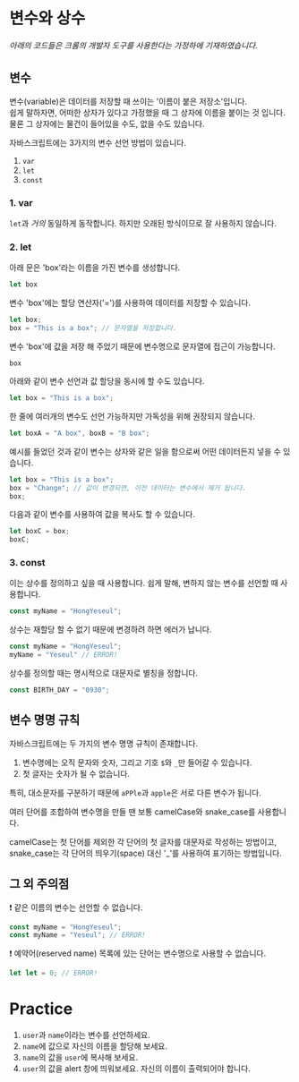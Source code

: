 # 변수와 상수
###### 아래의 코드들은 크롬의 개발자 도구를 사용한다는 가정하에 기재하였습니다.

## 변수
변수(variable)은 데이터를 저장할 때 쓰이는 '이름이 붙은 저장소'입니다.   
쉽게 말하자면, 어떠한 상자가 있다고 가정했을 때 그 상자에 이름을 붙이는 것 입니다. 물론 그 상자에는 물건이 들어있을 수도, 없을 수도 있습니다.

자바스크립트에는 3가지의 변수 선언 방법이 있습니다.

1. ```var```
2. ```let```
3. ```const```

### 1. var
```let```과 _거의_ 동일하게 동작합니다. 하지만 오래된 방식이므로 잘 사용하지 않습니다.

### 2.  let
아래 문은 'box'라는 이름을 가진 변수를 생성합니다.
``` javascript
let box
```
변수 'box'에는 할당 연산자('=')를 사용하여 데이터를 저장할 수 있습니다.
``` javascript
let box;
box = "This is a box"; // 문자열을 저장합니다.
```
변수 'box'에 값을 저장 해 주었기 때문에 변수명으로 문자열에 접근이 가능합니다.
```
box
```
아래와 같이 변수 선언과 값 할당을 동시에 할 수도 있습니다.
``` javascript
let box = "This is a box";
```
한 줄에 여러개의 변수도 선언 가능하지만 가독성을 위해 권장되지 않습니다.
``` javascript
let boxA = "A box", boxB = "B box";
```

예시를 들었던 것과 같이 변수는 상자와 같은 일을 함으로써 어떤 데이터든지 넣을 수 있습니다.
``` javascript
let box = "This is a box";
box = "Change"; // 값이 변경되면, 이전 데이터는 변수에서 제거 됩니다.
box;
``` 
다음과 같이 변수를 사용하여 값을 복사도 할 수 있습니다.
``` javascript
let boxC = box;
boxC;
```

### 3. const

이는 상수를 정의하고 싶을 때 사용합니다. 쉽게 말해, 변하지 않는 변수를 선언할 때 사용합니다.

``` javascript
const myName = "HongYeseul";
```
상수는 재할당 할 수 없기 때문에 변경하려 하면 에러가 납니다.
``` javascript
const myName = "HongYeseul";
myName = "Yeseul" // ERROR!
```

상수를 정의할 때는 명시적으로 대문자로 별칭을 정합니다.
``` javascript
const BIRTH_DAY = "0930";
```

## 변수 명명 규칙

자바스크립트에는 두 가지의 변수 명명 규칙이 존재합니다.   
1. 변수명에는 오직 문자와 숫자, 그리고 기호 ```$```와 ```_```만 들어갈 수 있습니다.
2. 첫 글자는 숫자가 될 수 없습니다.

특히, 대소문자를 구분하기 때문에 ```aPPle```과 ```apple```은 서로 다른 변수가 됩니다.

여러 단어를 조합하여 변수명을 만들 땐 보통 camelCase와 snake_case를 사용합니다.

camelCase는 첫 단어를 제외한 각 단어의 첫 글자를 대문자로 작성하는 방법이고, snake_case는 각 단어의 띄우기(space) 대신 '_'를 사용하여 표기하는 방법입니다.


## 그 외 주의점

❗ 같은 이름의 변수는 선언할 수 없습니다.
``` javascript
const myName = "HongYeseul";
const myName = "Yeseul"; // ERROR!
```

❗ 예약어(reserved name) 목록에 있는 단어는 변수명으로 사용할 수 없습니다.
``` javascript
let let = 0; // ERROR!
```

# Practice
1. ```user```과 ```name```이라는 변수를 선언하세요.
2. ```name```에 값으로 자신의 이름을 할당해 보세요.
3. ```name```의 값을 ```user```에 복사해 보세요.
4. ```user```의 값을 alert 창에 띄워보세요. 자신의 이름이 출력되어야 합니다.